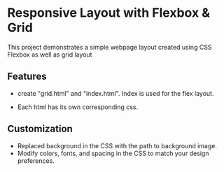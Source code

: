 # Responsive Layout with Flexbox & Grid

This project demonstrates a simple webpage layout created using CSS Flexbox as well as grid layout

## Features

* create "grid.html" and "index.html". Index is used for the flex layout.
  
* Each html has its own corresponding css.

## Customization

* Replaced background in the CSS with the path to background image.
* Modify colors, fonts, and spacing in the CSS to match your design preferences.
